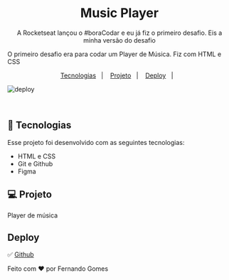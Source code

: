 <h1 align="center"> Music Player </h1>

<p align="center">
A Rocketseat lançou o #boraCodar e eu já fiz o primeiro desafio. Eis a minha versão do desafio<br>

O primeiro desafio era para codar um Player de Música. Fiz com HTML e CSS
</p>

<p align="center">
  <a href="#-tecnologias">Tecnologias</a>&nbsp;&nbsp;&nbsp;|&nbsp;&nbsp;&nbsp;
  <a href="#-projeto">Projeto</a>&nbsp;&nbsp;&nbsp;|&nbsp;&nbsp;&nbsp;
  <a href="#deploy">Deploy</a>&nbsp;&nbsp;&nbsp;|&nbsp;&nbsp;&nbsp;
</p>


![deploy](https://user-images.githubusercontent.com/59961857/211346597-def3d5d5-30ae-4af2-91ca-69ca17476cc0.jpg)



<br>



## 🚀 Tecnologias

Esse projeto foi desenvolvido com as seguintes tecnologias:

- HTML e CSS
- Git e Github
- Figma

## 💻 Projeto

Player de música


## Deploy 
✅ [Github](https://fernandogomesfg.github.io/music-player/)



Feito com ♥ por Fernando Gomes
